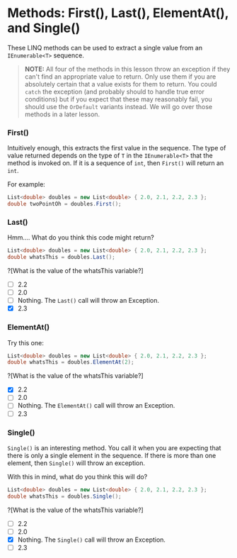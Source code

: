 [//]: # (GENERATED FILE -- DO NOT EDIT)
# Methods: First(), Last(), ElementAt(), and Single()

These LINQ methods can be used to extract a single value from an `IEnumerable<T>` sequence. 

> **NOTE:** All four of the methods in this lesson throw an exception if they can't find an appropriate value to return. Only use them if you are absolutely certain that a value exists for them to return. You could `catch` the exception (and probably should to handle true error conditions) but if you expect that these may reasonably fail, you should use the `OrDefault` variants instead. We will go over those methods in a later lesson.

### First()

Intuitively enough, this extracts the first value in the sequence. The type of value returned depends on the type of `T` in the `IEnumerable<T>` that the method is invoked on. If it is a sequence of `int`, then `First()` will return an `int`.

For example:

```csharp
List<double> doubles = new List<double> { 2.0, 2.1, 2.2, 2.3 };
double twoPointOh = doubles.First();
```

### Last()
Hmm.... What do you think this code might return?

```csharp
List<double> doubles = new List<double> { 2.0, 2.1, 2.2, 2.3 };
double whatsThis = doubles.Last();
```

?[What is the value of the whatsThis variable?]
 - [ ] 2.2
 - [ ] 2.0
 - [ ] Nothing. The `Last()` call will throw an Exception.
 - [x] 2.3

### ElementAt()
Try this one:

```csharp
List<double> doubles = new List<double> { 2.0, 2.1, 2.2, 2.3 };
double whatsThis = doubles.ElementAt(2);
```

?[What is the value of the whatsThis variable?]
 - [x] 2.2
 - [ ] 2.0
 - [ ] Nothing. The `ElementAt()` call will throw an Exception.
 - [ ] 2.3

### Single()
`Single()` is an interesting method. You call it when you are expecting that there is only a single element in the sequence. If there is more than one element, then `Single()` will throw an exception.

With this in mind, what do you think this will do?

```csharp
List<double> doubles = new List<double> { 2.0, 2.1, 2.2, 2.3 };
double whatsThis = doubles.Single();
```

?[What is the value of the whatsThis variable?]
 - [ ] 2.2
 - [ ] 2.0
 - [x] Nothing. The `Single()` call will throw an Exception.
 - [ ] 2.3